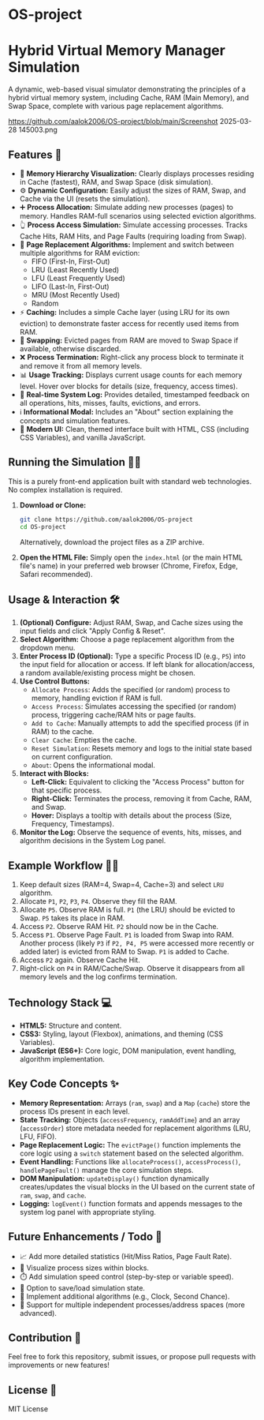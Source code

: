 # OS-project
# Hybrid Virtual Memory Manager Simulation

A dynamic, web-based visual simulator demonstrating the principles of a hybrid virtual memory system, including Cache, RAM (Main Memory), and Swap Space, complete with various page replacement algorithms.

https://github.com/aalok2006/OS-project/blob/main/Screenshot 2025-03-28 145003.png

## Features 🚀

*   🧠 **Memory Hierarchy Visualization:** Clearly displays processes residing in Cache (fastest), RAM, and Swap Space (disk simulation).
*   ⚙️ **Dynamic Configuration:** Easily adjust the sizes of RAM, Swap, and Cache via the UI (resets the simulation).
*   ➕ **Process Allocation:** Simulate adding new processes (pages) to memory. Handles RAM-full scenarios using selected eviction algorithms.
*   👆 **Process Access Simulation:** Simulate accessing processes. Tracks Cache Hits, RAM Hits, and Page Faults (requiring loading from Swap).
*   🔄 **Page Replacement Algorithms:** Implement and switch between multiple algorithms for RAM eviction:
    *   FIFO (First-In, First-Out)
    *   LRU (Least Recently Used)
    *   LFU (Least Frequently Used)
    *   LIFO (Last-In, First-Out)
    *   MRU (Most Recently Used)
    *   Random
*   ⚡ **Caching:** Includes a simple Cache layer (using LRU for its own eviction) to demonstrate faster access for recently used items from RAM.
*   💾 **Swapping:** Evicted pages from RAM are moved to Swap Space if available, otherwise discarded.
*   ❌ **Process Termination:** Right-click any process block to terminate it and remove it from all memory levels.
*   📊 **Usage Tracking:** Displays current usage counts for each memory level. Hover over blocks for details (size, frequency, access times).
*   📜 **Real-time System Log:** Provides detailed, timestamped feedback on all operations, hits, misses, faults, evictions, and errors.
*   ℹ️ **Informational Modal:** Includes an "About" section explaining the concepts and simulation features.
*   🎨 **Modern UI:** Clean, themed interface built with HTML, CSS (including CSS Variables), and vanilla JavaScript.

## Running the Simulation 🏃‍♀️

This is a purely front-end application built with standard web technologies. No complex installation is required.

1.  **Download or Clone:**
    ```sh
    git clone https://github.com/aalok2006/OS-project
    cd OS-project
    ```
    Alternatively, download the project files as a ZIP archive.

2.  **Open the HTML File:**
    Simply open the `index.html` (or the main HTML file's name) in your preferred web browser (Chrome, Firefox, Edge, Safari recommended).

## Usage & Interaction 🛠️

1.  **(Optional) Configure:** Adjust RAM, Swap, and Cache sizes using the input fields and click "Apply Config & Reset".
2.  **Select Algorithm:** Choose a page replacement algorithm from the dropdown menu.
3.  **Enter Process ID (Optional):** Type a specific Process ID (e.g., `P5`) into the input field for allocation or access. If left blank for allocation/access, a random available/existing process might be chosen.
4.  **Use Control Buttons:**
    *   `Allocate Process`: Adds the specified (or random) process to memory, handling eviction if RAM is full.
    *   `Access Process`: Simulates accessing the specified (or random) process, triggering cache/RAM hits or page faults.
    *   `Add to Cache`: Manually attempts to add the specified process (if in RAM) to the cache.
    *   `Clear Cache`: Empties the cache.
    *   `Reset Simulation`: Resets memory and logs to the initial state based on current configuration.
    *   `About`: Opens the informational modal.
5.  **Interact with Blocks:**
    *   **Left-Click:** Equivalent to clicking the "Access Process" button for that specific process.
    *   **Right-Click:** Terminates the process, removing it from Cache, RAM, and Swap.
    *   **Hover:** Displays a tooltip with details about the process (Size, Frequency, Timestamps).
6.  **Monitor the Log:** Observe the sequence of events, hits, misses, and algorithm decisions in the System Log panel.

## Example Workflow 🚶‍♂️

1.  Keep default sizes (RAM=4, Swap=4, Cache=3) and select `LRU` algorithm.
2.  Allocate `P1`, `P2`, `P3`, `P4`. Observe they fill the RAM.
3.  Allocate `P5`. Observe RAM is full. `P1` (the LRU) should be evicted to Swap. `P5` takes its place in RAM.
4.  Access `P2`. Observe RAM Hit. `P2` should now be in the Cache.
5.  Access `P1`. Observe Page Fault. `P1` is loaded from Swap into RAM. Another process (likely `P3` if `P2, P4, P5` were accessed more recently or added later) is evicted from RAM to Swap. `P1` is added to Cache.
6.  Access `P2` again. Observe Cache Hit.
7.  Right-click on `P4` in RAM/Cache/Swap. Observe it disappears from all memory levels and the log confirms termination.

## Technology Stack 💻

*   **HTML5:** Structure and content.
*   **CSS3:** Styling, layout (Flexbox), animations, and theming (CSS Variables).
*   **JavaScript (ES6+):** Core logic, DOM manipulation, event handling, algorithm implementation.

## Key Code Concepts ✨

*   **Memory Representation:** Arrays (`ram`, `swap`) and a `Map` (`cache`) store the process IDs present in each level.
*   **State Tracking:** Objects (`accessFrequency`, `ramAddTime`) and an array (`accessOrder`) store metadata needed for replacement algorithms (LRU, LFU, FIFO).
*   **Page Replacement Logic:** The `evictPage()` function implements the core logic using a `switch` statement based on the selected algorithm.
*   **Event Handling:** Functions like `allocateProcess()`, `accessProcess()`, `handlePageFault()` manage the core simulation steps.
*   **DOM Manipulation:** `updateDisplay()` function dynamically creates/updates the visual blocks in the UI based on the current state of `ram`, `swap`, and `cache`.
*   **Logging:** `logEvent()` function formats and appends messages to the system log panel with appropriate styling.

## Future Enhancements / Todo 📝

*   📈 Add more detailed statistics (Hit/Miss Ratios, Page Fault Rate).
*   🎨 Visualize process sizes within blocks.
*   ⏱️ Add simulation speed control (step-by-step or variable speed).
*   💾 Option to save/load simulation state.
*   🔄 Implement additional algorithms (e.g., Clock, Second Chance).
*   📑 Support for multiple independent processes/address spaces (more advanced).

## Contribution 🤝

Feel free to fork this repository, submit issues, or propose pull requests with improvements or new features!

## License 📜

MIT License

